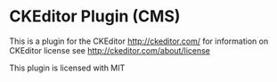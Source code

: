 CKEditor Plugin (CMS)
=====================

This is a plugin for the CKEditor http://ckeditor.com/ for information on CKEditor license see http://ckeditor.com/about/license

This plugin is licensed with MIT